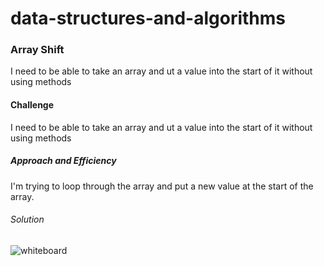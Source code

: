 # data-structures-and-algorithms

### Array Shift
I need to be able to take an array and ut a value into the start of it without using methods

#### Challenge

I need to be able to take an array and ut a value into the start of it without using methods

##### Approach and Efficiency

I'm trying to loop through the array and put a new value at the start of the array.

###### Solution

![whiteboard](../assets/whiteboard2.jpg)
